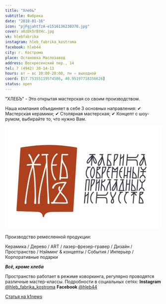 ```yaml
---
title: "Хлебъ"
subtitle: Фабрика
date: "2018-01-16"
icon: "pjFgjahtTzA-e1516136230378.jpg"
cover: a0zDk5rBtHc.jpg
vk: hlebfabrika
instagram: hleb_fabrika_kostroma
facebook: hleb44
city: г. Кострома
place: Остановка Маслозавод
address: Воскресенский пер., 14
tel: 7 (4942) 30-14-13
hours: вт — вс 10:00-20:00, пн — выходной
coord: [57.75355119574586, 40.95197718356626]
status: open
---
```


"ХЛЕБЪ" - Это открытая мастерская со своим производством.

Наша компания объединяет в себе 3 основных направления:
✔ Мастерская керамики;
✔ Столярная мастерская;
✔ Концепт с шоу-румом, выбирайте то, что нужно Вам.

![](./21641184_114948249197616_7103568315662975697_o.png)

Производство ремесленной продукции:

Керамика / Дерево / ART / лазер-фрезер-гравер / Дизайн / Пространство / Нэйминг & концепты / События / Интерьер / Корпоративные подарки

_**Всё, кроме хлеба**_

Пространство работает в режиме коворкинга, регулярно проводятся различные мастер-классы. Подробности в социальных сетях: **Instagram** [@hleb_fabrika_kostroma](https://www.instagram.com/hleb_fabrika_kostroma/) **Facebook** [@hleb44](https://www.facebook.com/hleb44/)

[Статья на k1news](https://k1news.ru/mat/fabrika-hleb/)
